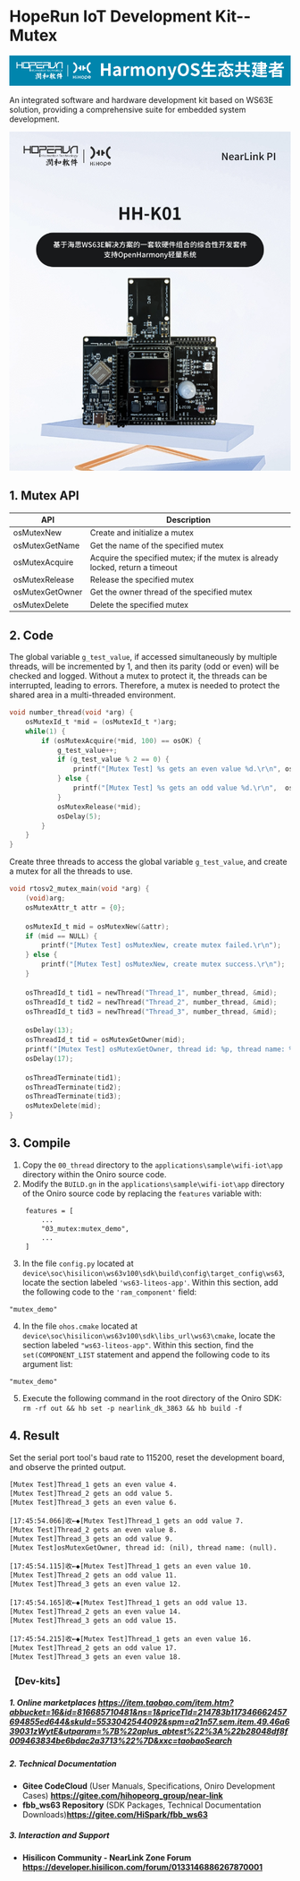 # HopeRun IoT Development Kit--Mutex

![hihope_illustration](../../Image/hihope_illustration.png)

An integrated software and hardware development kit based on WS63E solution, providing a comprehensive suite for embedded system development.

![wifi_iot](../../Image/HH-K01.png)

## 1. Mutex API

| API             | **Description**                                              |
| --------------- | ------------------------------------------------------------ |
| osMutexNew      | Create and initialize a mutex                                |
| osMutexGetName  | Get the name of the specified mutex                          |
| osMutexAcquire  | Acquire the specified mutex; if the mutex is already locked, return a timeout |
| osMutexRelease  | Release the specified mutex                                  |
| osMutexGetOwner | Get the owner thread of the specified mutex                  |
| osMutexDelete   | Delete the specified mutex                                   |

## 2. Code

The global variable `g_test_value`, if accessed simultaneously by multiple threads, will be incremented by 1, and then its parity (odd or even) will be checked and logged. Without a mutex to protect it, the threads can be interrupted, leading to errors. Therefore, a mutex is needed to protect the shared area in a multi-threaded environment.

```c
void number_thread(void *arg) {
    osMutexId_t *mid = (osMutexId_t *)arg;
    while(1) {
        if (osMutexAcquire(*mid, 100) == osOK) {
            g_test_value++;
            if (g_test_value % 2 == 0) {
                printf("[Mutex Test] %s gets an even value %d.\r\n", osThreadGetName(osThreadGetId()), g_test_value);
            } else {
                printf("[Mutex Test] %s gets an odd value %d.\r\n",  osThreadGetName(osThreadGetId()), g_test_value);
            }
            osMutexRelease(*mid);
            osDelay(5);
        }
    }
}
```

Create three threads to access the global variable `g_test_value`, and create a mutex for all the threads to use.

```c
void rtosv2_mutex_main(void *arg) {
    (void)arg;
    osMutexAttr_t attr = {0};

    osMutexId_t mid = osMutexNew(&attr);
    if (mid == NULL) {
        printf("[Mutex Test] osMutexNew, create mutex failed.\r\n");
    } else {
        printf("[Mutex Test] osMutexNew, create mutex success.\r\n");
    }

    osThreadId_t tid1 = newThread("Thread_1", number_thread, &mid);
    osThreadId_t tid2 = newThread("Thread_2", number_thread, &mid);
    osThreadId_t tid3 = newThread("Thread_3", number_thread, &mid);

    osDelay(13);
    osThreadId_t tid = osMutexGetOwner(mid);
    printf("[Mutex Test] osMutexGetOwner, thread id: %p, thread name: %s.\r\n", tid, osThreadGetName(tid));
    osDelay(17);

    osThreadTerminate(tid1);
    osThreadTerminate(tid2);
    osThreadTerminate(tid3);
    osMutexDelete(mid);
}
```



## 3. **Compile**

1. Copy the `00_thread` directory to the `applications\sample\wifi-iot\app` directory within the Oniro source code.
2. Modify the `BUILD.gn` in the `applications\sample\wifi-iot\app` directory of the Oniro source code by replacing the `features` variable with:

```
    features = [
        ...
        "03_mutex:mutex_demo",
        ...
    ]
```
3. In the file `config.py` located at `device\soc\hisilicon\ws63v100\sdk\build\config\target_config\ws63`, locate the section labeled `'ws63-liteos-app'`. Within this section, add the following code to the `'ram_component'` field:
```
"mutex_demo"
```

4. In the file `ohos.cmake` located at `device\soc\hisilicon\ws63v100\sdk\libs_url\ws63\cmake`, locate the section labeled `"ws63-liteos-app"`. Within this section, find the `set(COMPONENT_LIST` statement and append the following code to its argument list:
```
"mutex_demo"
```
5. Execute the following command in the root directory of the Oniro SDK: `rm -rf out && hb set -p nearlink_dk_3863 && hb build -f`

## 4. Result

Set the serial port tool's baud rate to 115200, reset the development board, and observe the printed output.

```
[Mutex Test]Thread_1 gets an even value 4.
[Mutex Test]Thread_2 gets an odd value 5.
[Mutex Test]Thread_3 gets an even value 6.

[17:45:54.066]收←◆[Mutex Test]Thread_1 gets an odd value 7.
[Mutex Test]Thread_2 gets an even value 8.
[Mutex Test]Thread_3 gets an odd value 9.
[Mutex Test]osMutexGetOwner, thread id: (nil), thread name: (null).

[17:45:54.115]收←◆[Mutex Test]Thread_1 gets an even value 10.
[Mutex Test]Thread_2 gets an odd value 11.
[Mutex Test]Thread_3 gets an even value 12.

[17:45:54.165]收←◆[Mutex Test]Thread_1 gets an odd value 13.
[Mutex Test]Thread_2 gets an even value 14.
[Mutex Test]Thread_3 gets an odd value 15.

[17:45:54.215]收←◆[Mutex Test]Thread_1 gets an even value 16.
[Mutex Test]Thread_2 gets an odd value 17.
[Mutex Test]Thread_3 gets an even value 18.

```

### 【Dev-kits】

##### 1. Online marketplaces  https://item.taobao.com/item.htm?abbucket=16&id=816685710481&ns=1&priceTId=214783b117346662457694855ed644&skuId=5533042544092&spm=a21n57.sem.item.49.46a639031zWytE&utparam=%7B%22aplus_abtest%22%3A%22b28048df8f009463834be6bdac2a3713%22%7D&xxc=taobaoSearch

##### 2. **Technical Documentation**

- **Gitee CodeCloud** (User Manuals, Specifications, Oniro Development Cases) **https://gitee.com/hihopeorg_group/near-link**
- **fbb_ws63 Repository** (SDK Packages, Technical Documentation Downloads)**https://gitee.com/HiSpark/fbb_ws63**

##### 3. **Interaction and Support**

- **Hisilicon Community - NearLink Zone Forum** **https://developer.hisilicon.com/forum/0133146886267870001**

